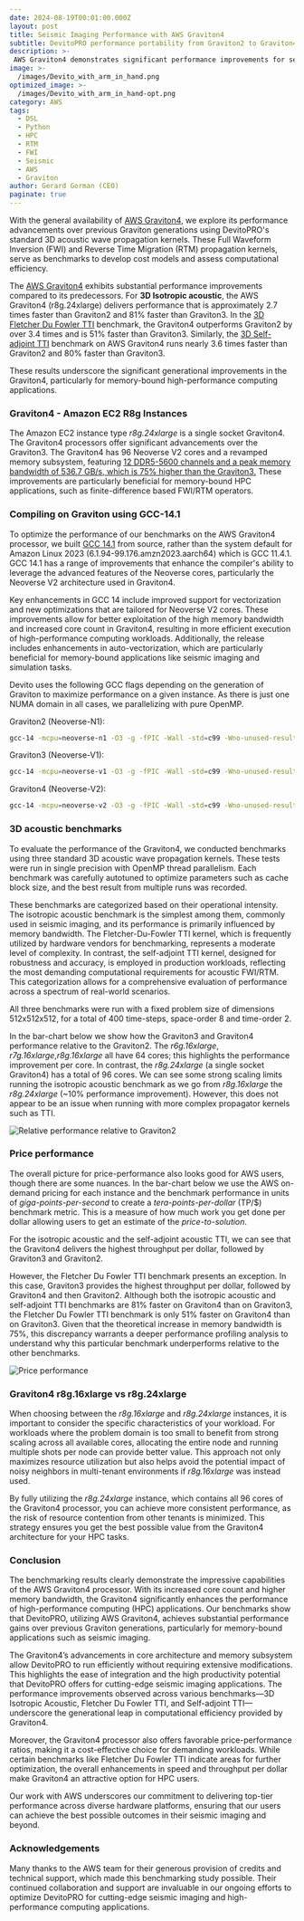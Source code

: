 ```yaml
---
date: 2024-08-19T00:01:00.000Z
layout: post
title: Seismic Imaging Performance with AWS Graviton4
subtitle: DevitoPRO performance portability from Graviton2 to Graviton4
description: >-
 AWS Graviton4 demonstrates significant performance improvements for seismic imaging using DevitoPRO's 3D acoustic wave propagation kernels. Benchmarks show Graviton4 is up to 3.6 times faster than Graviton2 and up to 81&#37; faster than Graviton3, especially benefiting memory-bound HPC applications. Compiling with GCC 14.1 optimizes performance on Graviton4’s Neoverse V2 cores. While there are some performance nuances, overall Graviton4 delivers superior throughput per dollar, making it a cost-effective choice for demanding workloads. These advancements underscore Graviton4's capabilities in enhancing computational efficiency for seismic imaging and other high-performance computing tasks.
image: >-
  /images/Devito_with_arm_in_hand.png
optimized_image: >-
  /images/Devito_with_arm_in_hand-opt.png
category: AWS
tags:
  - DSL
  - Python
  - HPC
  - RTM
  - FWI
  - Seismic
  - AWS
  - Graviton
author: Gerard Gorman (CEO)
paginate: true
---
```


With the general availability of [AWS
Graviton4](https://www.aboutamazon.com/news/aws/graviton4-aws-cloud-computing-chip),
we explore its performance advancements over previous Graviton generations using
DevitoPRO's standard 3D acoustic wave propagation kernels. These Full Waveform
Inversion (FWI) and Reverse Time Migration (RTM) propagation kernels, serve as
benchmarks to develop cost models and assess computational efficiency.

The [AWS Graviton4](https://aws.amazon.com/ec2/instance-types/r8g/) exhibits substantial performance improvements compared to its
predecessors. For **3D Isotropic acoustic**, the AWS Graviton4 (r8g.24xlarge)
delivers performance that is approximately 2.7 times faster than Graviton2 and
81% faster than Graviton3. In the [3D Fletcher Du Fowler
TTI](https://doi.org/10.1190/1.3269902) benchmark, the Graviton4 outperforms
Graviton2 by over 3.4 times and is 51% faster than Graviton3. Similarly, the [3D
Self-adjoint TTI](https://library.seg.org/doi/10.1190/segam2016-13878451.1)
benchmark on AWS Graviton4 runs nearly 3.6 times faster than Graviton2 and 80%
faster than Graviton3.

These results underscore the significant generational improvements in the
Graviton4, particularly for memory-bound high-performance computing
applications.

### Graviton4 - Amazon EC2 R8g Instances

The Amazon EC2 instance type *r8g.24xlarge* is a single socket Graviton4. The
Graviton4 processors offer significant advancements over the Graviton3. The
Graviton4 has 96 Neoverse V2 cores and a revamped memory subsystem, featuring
[12 DDR5-5600 channels and a peak memory bandwidth of 536.7 GB/s, which is 75%
higher than the
Graviton3.](https://www.nextplatform.com/2023/11/28/aws-adopts-arm-v2-cores-for-expansive-graviton4-server-cpu/)
These improvements are particularly beneficial for memory-bound HPC
applications, such as finite-difference based FWI/RTM operators​.

### Compiling on Graviton using GCC-14.1

To optimize the performance of our benchmarks on the AWS Graviton4 processor, we
built [GCC 14.1](https://gcc.gnu.org/gcc-14/) from source, rather than the
system default for Amazon Linux 2023 (6.1.94-99.176.amzn2023.aarch64) which is
GCC 11.4.1. GCC 14.1 has a range of improvements that enhance the compiler's
ability to leverage the advanced features of the Neoverse cores, particularly
the Neoverse V2 architecture used in Graviton4.

Key enhancements in GCC 14 include improved support for vectorization and new
optimizations that are tailored for Neoverse V2 cores. These improvements allow
for better exploitation of the high memory bandwidth and increased core count in
Graviton4, resulting in more efficient execution of high-performance computing
workloads. Additionally, the release includes enhancements in
auto-vectorization, which are particularly beneficial for memory-bound
applications like seismic imaging and simulation tasks.

Devito uses the following GCC flags depending on the generation of Graviton to
maximize performance on a given instance. As there is just one NUMA domain in
all cases, we parallelizing with pure OpenMP.

Graviton2 (Neoverse-N1):
```sh
gcc-14 -mcpu=neoverse-n1 -O3 -g -fPIC -Wall -std=c99 -Wno-unused-result -Wno-unused-variable -Wno-unused-but-set-variable -ffast-math -shared -fopenmp
```

Graviton3 (Neoverse-V1):
```sh
gcc-14 -mcpu=neoverse-v1 -O3 -g -fPIC -Wall -std=c99 -Wno-unused-result -Wno-unused-variable -Wno-unused-but-set-variable -ffast-math -shared -fopenmp
```

Graviton4 (Neoverse-V2):
```sh
gcc-14 -mcpu=neoverse-v2 -O3 -g -fPIC -Wall -std=c99 -Wno-unused-result -Wno-unused-variable -Wno-unused-but-set-variable -ffast-math -shared -fopenmp
```

### 3D acoustic benchmarks

To evaluate the performance of the Graviton4, we conducted benchmarks using
three standard 3D acoustic wave propagation kernels. These tests were run in
single precision with OpenMP thread parallelism. Each benchmark was carefully
autotuned to optimize parameters such as cache block size, and the best result
from multiple runs was recorded.

These benchmarks are categorized based on their operational intensity. The
isotropic acoustic benchmark is the simplest among them, commonly used in
seismic imaging, and its performance is primarily influenced by memory
bandwidth. The Fletcher-Du-Fowler TTI kernel, which is frequently utilized by
hardware vendors for benchmarking, represents a moderate level of complexity. In
contrast, the self-adjoint TTI kernel, designed for robustness and accuracy, is
employed in production workloads, reflecting the most demanding computational
requirements for acoustic FWI/RTM. This categorization allows for a
comprehensive evaluation of performance across a spectrum of real-world
scenarios.

All three benchmarks were run with a fixed problem size of dimensions
512x512x512, for a total of 400 time-steps, space-order 8 and time-order 2.

In the bar-chart below we show how the Graviton3 and Graviton4 performance
relative to the Graviton2. The *r6g.16xlarge*, *r7g.16xlarge*,*r8g.16xlarge* all
have 64 cores; this highlights the performance improvement per core. In
contrast, the *r8g.24xlarge* (a single socket Graviton4) has a total of 96
cores. We can see some strong scaling limits running the isotropic acoustic
benchmark as we go from *r8g.16xlarge* the *r8g.24xlarge* (~10% performance
improvement). However, this does not appear to be an issue when running with
more complex propagator kernels such as TTI.

![Relative performance relative to Graviton2](/images/performance-relative-G2.png)

### Price performance

The overall picture for price-performance also looks good for AWS users, though
there are some nuances. In the bar-chart below we use the AWS on-demand pricing
for each instance and the benchmark performance in units of
*giga-points-per-second* to create a *tera-points-per-dollar* (TP/$) benchmark
metric. This is a measure of how much work you get done per dollar allowing
users to get an estimate of the *price-to-solution*.

For the isotropic acoustic and the self-adjoint acoustic TTI, we can see that
the Graviton4 delivers the highest throughput per dollar, followed by Graviton3
and Graviton2.

However, the Fletcher Du Fowler TTI benchmark presents an exception. In this
case, Graviton3 provides the highest throughput per dollar, followed by
Graviton4 and then Graviton2. Although both the isotropic acoustic and
self-adjoint TTI benchmarks are 81% faster on Graviton4 than on Graviton3, the
Fletcher Du Fowler TTI benchmark is only 51% faster on Graviton4 than on
Graviton3. Given that the theoretical increase in memory bandwidth is 75%, this
discrepancy warrants a deeper performance profiling analysis to understand why
this particular benchmark underperforms relative to the other benchmarks.

![Price performance](/images/TP_per_dollar.png)

### Graviton4 r8g.16xlarge vs r8g.24xlarge

When choosing between the *r8g.16xlarge* and *r8g.24xlarge* instances, it is
important to consider the specific characteristics of your workload. For
workloads where the problem domain is too small to benefit from strong scaling
across all available cores, allocating the entire node and running multiple
shots per node can provide better value. This approach not only maximizes
resource utilization but also helps avoid the potential impact of noisy
neighbors in multi-tenant environments if *r8g.16xlarge* was instead used.

By fully utilizing the *r8g.24xlarge* instance, which contains all 96 cores of the
Graviton4 processor, you can achieve more consistent performance, as the risk of
resource contention from other tenants is minimized. This strategy ensures you
get the best possible value from the Graviton4 architecture for your HPC tasks.

### Conclusion

The benchmarking results clearly demonstrate the impressive capabilities of the
AWS Graviton4 processor. With its increased core count and higher memory
bandwidth, the Graviton4 significantly enhances the performance of
high-performance computing (HPC) applications. Our benchmarks show that
DevitoPRO, utilizing AWS Graviton4, achieves substantial performance gains over
previous Graviton generations, particularly for memory-bound applications such
as seismic imaging.

The Graviton4’s advancements in core architecture and memory subsystem allow
DevitoPRO to run efficiently without requiring extensive modifications. This
highlights the ease of integration and the high productivity potential that
DevitoPRO offers for cutting-edge seismic imaging applications. The performance
improvements observed across various benchmarks—3D Isotropic Acoustic, Fletcher
Du Fowler TTI, and Self-adjoint TTI—underscore the generational leap in
computational efficiency provided by Graviton4.

Moreover, the Graviton4 processor also offers favorable price-performance
ratios, making it a cost-effective choice for demanding workloads. While certain
benchmarks like Fletcher Du Fowler TTI indicate areas for further optimization,
the overall enhancements in speed and throughput per dollar make Graviton4 an
attractive option for HPC users.

Our work with AWS underscores our commitment to delivering top-tier performance
across diverse hardware platforms, ensuring that our users can achieve the best
possible outcomes in their seismic imaging and beyond.

### Acknowledgements

Many thanks to the AWS team for their generous provision of credits and
technical support, which made this benchmarking study possible. Their continued
collaboration and support are invaluable in our ongoing efforts to optimize
DevitoPRO for cutting-edge seismic imaging and high-performance computing
applications.